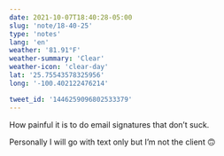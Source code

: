 ```yaml
---
date: 2021-10-07T18:40:28-05:00
slug: 'note/18-40-25'
type: 'notes'
lang: 'en'
weather: '81.91°F'
weather-summary: 'Clear'
weather-icon: 'clear-day'
lat: '25.75543578325956'
long: '-100.402122476214'

tweet_id: '1446259096802533379'
---
```

How painful it is to do email signatures that don’t suck. 

Personally I will go with text only but I’m not the client 🙃